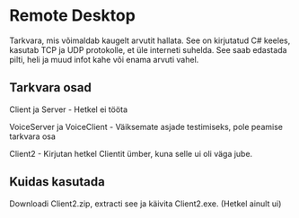 # Remote Desktop 

Tarkvara, mis võimaldab kaugelt arvutit hallata. See on kirjutatud C# keeles, kasutab TCP ja UDP protokolle, et üle interneti suhelda. See saab edastada pilti, heli ja muud infot kahe või enama arvuti vahel.



## Tarkvara osad

Client ja Server - Hetkel ei tööta

VoiceServer ja VoiceClient - Väiksemate asjade testimiseks, pole peamise tarkvara osa

Client2 - Kirjutan hetkel Clientit ümber, kuna selle ui oli väga jube.

## Kuidas kasutada

Downloadi Client2.zip, extracti see ja käivita Client2.exe. (Hetkel ainult ui)
